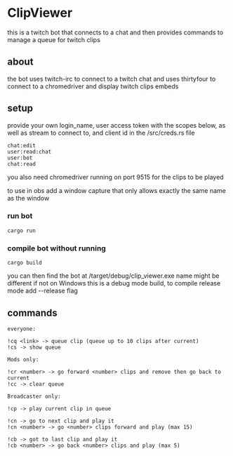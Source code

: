 # ClipViewer
this is a twitch bot that connects to a chat and then provides commands to manage a queue for twitch clips

## about
the bot uses twitch-irc to connect to a twitch chat and uses thirtyfour to connect to a chromedriver and display twitch clips embeds


## setup
provide your own login_name, user access token with the scopes below, as well as stream to connect to, and client id in the /src/creds.rs file
```
chat:edit
user:read:chat
user:bot
chat:read
```
you also need chromedriver running on port 9515 for the clips to be played

to use in obs add a window capture that only allows exactly the same name as the window

### run bot
```
cargo run
```
### compile bot without running
```
cargo build
```
you can then find the bot at /target/debug/clip_viewer.exe
name might be different if not on Windows
this is a debug mode build, to compile release mode add --release flag
## commands

```
everyone:

!cq <link> -> queue clip (queue up to 10 clips after current)
!cs -> show queue

Mods only:

!cr <number> -> go forward <number> clips and remove then go back to current
!cc -> clear queue

Broadcaster only:

!cp -> play current clip in queue

!cn -> go to next clip and play it
!cn <number> -> go <number> clips forward and play (max 15)

!cb -> got to last clip and play it
!cb <number> -> go back <number> clips and play (max 5)
```